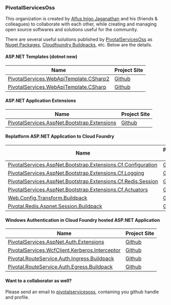 ### PivotalServicesOss

This organization is created by [Alfus Inigo Jaganathan](https://github.com/alfusinigoj) and his (friends & colleagues) to collaborate with each other, while creating and managing open source softwares and solutions useful for the community.

There are several useful solutions published by [PivotalServicesOss](https://github.com/PivotalServicesOss) as [Nuget Packages](https://www.nuget.org/profiles/PivotalServicesOss), [Cloudfoundry Buildpacks](https://docs.cloudfoundry.org/buildpacks/), etc. Below are the details.

#### ASP.NET Templates (dotnet new)

| Name | Project Site |
| - | - |
| [PivotalServices.WebApiTemplate.CSharp2](http://www.nuget.org/packages/PivotalServices.WebApiTemplate.CSharp2) | [Github](https://github.com/PivotalServicesOss/webapi-template-csharp2) |
| [PivotalServices.WebApiTemplate.CSharp](http://www.nuget.org/packages/PivotalServices.WebApiTemplate.CSharp) | [Github](https://github.com/CedricYao/pivotal-webapi-template-csharp) |

#### ASP.NET Application Extensions

| Name | Project Site |
| - | - |
| [PivotalServices.AspNet.Bootstrap.Extensions](http://www.nuget.org/packages/PivotalServices.AspNet.Bootstrap.Extensions) | [Github](https://github.com/PivotalServicesOss/aspnet_bootstrap_extensions/) |

#### Replatform ASP.NET Application to Cloud Foundry

| Name | Project Site |
| - | - |
| [PivotalServices.AspNet.Bootstrap.Extensions.Cf.Configuration](http://www.nuget.org/packages/PivotalServices.AspNet.Bootstrap.Extensions.Cf.Configuration) | [Github](https://github.com/PivotalServicesOss/aspnet_bootstrap_cloudfoundry_extensions/#externalizing-configuration) |
| [PivotalServices.AspNet.Bootstrap.Extensions.Cf.Logging](http://www.nuget.org/packages/PivotalServices.AspNet.Bootstrap.Extensions.Cf.Logging) | [Github](https://github.com/PivotalServicesOss/aspnet_bootstrap_cloudfoundry_extensions/#enable-cloud-native-logging) |
| [PivotalServices.AspNet.Bootstrap.Extensions.Cf.Redis.Session](http://www.nuget.org/packages/PivotalServices.AspNet.Bootstrap.Extensions.Cf.Redis.Session) | [Github](https://github.com/PivotalServicesOss/aspnet_bootstrap_cloudfoundry_extensions/#persist-session-to-redis) |
| [PivotalServices.AspNet.Bootstrap.Extensions.Cf.Actuators](http://www.nuget.org/packages/PivotalServices.AspNet.Bootstrap.Extensions.Cf.Actuators) | [Github](https://github.com/PivotalServicesOss/aspnet_bootstrap_cloudfoundry_extensions/#enabling-cloud-foundry-actuators-and-metrics-forwarders) |
| [Web.Config.Transform.Buildpack](https://github.com/cloudfoundry-community/web-config-transform-buildpack/releases) | [Github](https://github.com/cloudfoundry-community/web-config-transform-buildpack) |
| [Pivotal.Redis.Aspnet.Session.Buildpack](https://github.com/cloudfoundry-community/redis-session-aspnet-buildpack/releases) | [Github](https://github.com/cloudfoundry-community/redis-session-aspnet-buildpack) | 

#### Windows Authentication in Cloud Foundry hosted ASP.NET Application

| Name | Project Site |
| - | - |
| [PivotalServices.AspNet.Auth.Extensions](https://www.nuget.org/packages/PivotalServices.AspNet.Auth.Extensions) | [Github](https://github.com/PivotalServicesOss/aspnet_auth_extensions) |
| [PivotalServices.WcfClient.Kerberos.Interceptor](https://www.nuget.org/packages/PivotalServices.WcfClient.Kerberos.Interceptor) | [Github](https://github.com/cloudfoundry-community/kerberos-auth-egress-buildpack) |
| [Pivotal.RouteService.Auth.Ingress.Buildpack](https://github.com/cloudfoundry-community/kerberos-auth-buildpack/releases) | [Github](https://github.com/cloudfoundry-community/kerberos-auth-buildpack) |
| [Pivotal.RouteService.Auth.Egress.Buildpack](https://github.com/cloudfoundry-community/kerberos-auth-egress-buildpack/releases) | [Github](https://github.com/cloudfoundry-community/kerberos-auth-egress-buildpack) |

#### Want to a collaborator as well?

Please send an email to [pivotalservicesoss](mailto:pivotalservicesoss@gmail.com), containing you github handle and profile.
